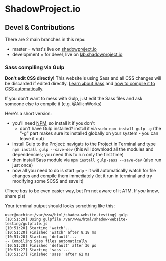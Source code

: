 # ShadowProject.io

## Devel & Contributions

There are 2 main branches in this repo:

* master = what's live on [shadowproject.io](https://shadowproject.io)
* development = for devel, live on [lab.shadowproject.io](http://lab.shadowproject.io)


### Sass compiling via Gulp

**Don't edit CSS directly!** This website is using Sass and all CSS changes will be discarded if edited directly. [Learn about Sass](http://sass-lang.com/guide) and [how to compile it to CSS automatically](https://css-tricks.com/gulp-for-beginners/).

If you don't want to mess with Gulp, just edit the Sass files and ask someone else to compile it (e.g. @AllienWorks)

Here's a short version:

- you'll need [NPM](https://nodejs.org/), so install it if you don't
    - don't have Gulp installed? install it via ```sudo npm install gulp -g``` (the "-g" part makes sure its installed globally on your system - you can leave it out)
- install Gulp to the Project: navigate to the Project in Terminal and type ```npm install gulp --save-dev``` (this will download all the modules and dependencies; you need this to run only the first time)
- then install Sass module via ```npm install gulp-sass --save-dev``` (also run just once)
- now all you need to do is start ```gulp``` - it will automatically watch for file changes and compile them immediately (let it run in terminal and try modifying some SCSS and save it)

(There _has_ to be even easier way, but I'm not aware of it ATM. If _you_ know, share pls)

Your terminal output should looks something like this: 

    user@machine:/var/www/html/shadow-website-testing$ gulp
    [10:51:20] Using gulpfile /var/www/html/shadow-website-testing/gulpfile.js
    [10:51:20] Starting 'watch'...
    [10:51:20] Finished 'watch' after 8.18 ms
    [10:51:20] Starting 'default'...
    -- Compiling Sass files automatically
    [10:51:20] Finished 'default' after 36 μs
    [10:51:27] Starting 'sass'...
    [10:51:27] Finished 'sass' after 62 ms

